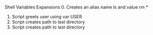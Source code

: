 Shell Variables Expansions
0. Creates an alias name ls and value rm *
1. Script greets user using var USER
2. Script creates path to last directory
2. Script creates path to last directory

